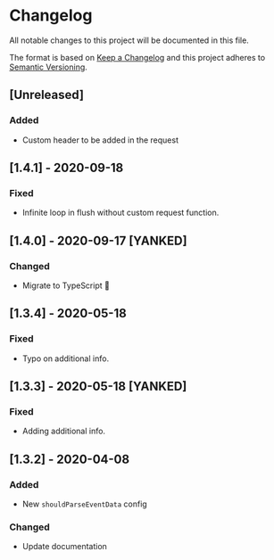 # Changelog

All notable changes to this project will be documented in this file.

The format is based on [Keep a Changelog](http://keepachangelog.com/en/1.0.0/)
and this project adheres to [Semantic Versioning](http://semver.org/spec/v2.0.0.html).

## [Unreleased]
### Added
- Custom header to be added in the request

## [1.4.1] - 2020-09-18
### Fixed
- Infinite loop in flush without custom request function.

## [1.4.0] - 2020-09-17 [YANKED]
### Changed
- Migrate to TypeScript :tada:

## [1.3.4] - 2020-05-18
### Fixed
- Typo on additional info.

## [1.3.3] - 2020-05-18 [YANKED]
### Fixed
- Adding additional info.

## [1.3.2] - 2020-04-08
### Added
- New `shouldParseEventData` config

### Changed
- Update documentation
